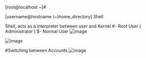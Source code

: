 [root@localhost ~]#

[username@hostname (~)home_directory] Shell

Shell, acts as a interpreter between user and Kernel
#- Root User ( Administrator )
$- Normal User 
![image](https://user-images.githubusercontent.com/87597729/177003951-43faeae6-c91a-49f4-a6b7-a39adc1def23.png)

![image](https://user-images.githubusercontent.com/87597729/177003964-dfc0fdf2-9c1e-4fc6-afb9-bad8245b0253.png)

#Switching between Accounts
![image](https://user-images.githubusercontent.com/87597729/177003966-e11cb348-fdca-481e-8232-dad923abbf64.png)
